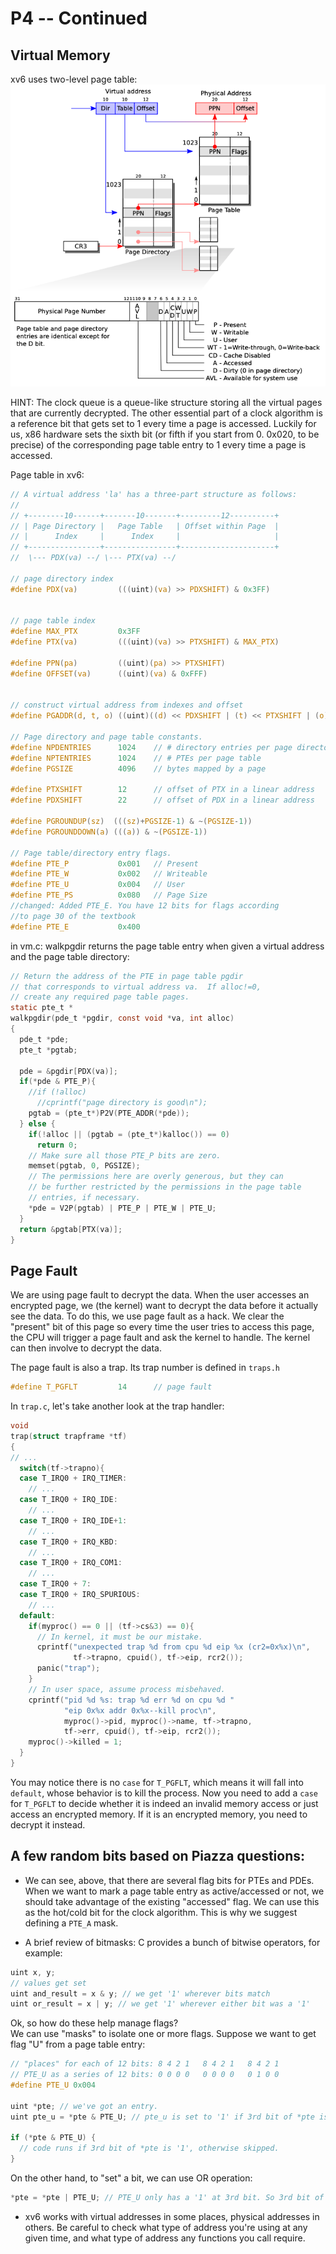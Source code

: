 # P4 -- Continued

## Virtual Memory
xv6 uses two-level page table:  
![page_table_hw](pic/page_table_hw.png)

HINT: The clock queue is a queue-like structure storing all the virtual pages that are currently decrypted. The other essential part of a clock algorithm is a reference bit that gets set to 1 every time a page is accessed. Luckily for us, x86 hardware sets the sixth bit (or fifth if you start from 0. 0x020, to be precise) of the corresponding page table entry to 1 every time a page is accessed.

Page table in xv6:
```c
// A virtual address 'la' has a three-part structure as follows:
//
// +--------10------+-------10-------+---------12----------+
// | Page Directory |   Page Table   | Offset within Page  |
// |      Index     |      Index     |                     |
// +----------------+----------------+---------------------+
//  \--- PDX(va) --/ \--- PTX(va) --/

// page directory index
#define PDX(va)         (((uint)(va) >> PDXSHIFT) & 0x3FF)


// page table index
#define MAX_PTX         0x3FF
#define PTX(va)         (((uint)(va) >> PTXSHIFT) & MAX_PTX)

#define PPN(pa)         ((uint)(pa) >> PTXSHIFT)
#define OFFSET(va)      ((uint)(va) & 0xFFF)


// construct virtual address from indexes and offset
#define PGADDR(d, t, o) ((uint)((d) << PDXSHIFT | (t) << PTXSHIFT | (o)))

// Page directory and page table constants.
#define NPDENTRIES      1024    // # directory entries per page directory
#define NPTENTRIES      1024    // # PTEs per page table
#define PGSIZE          4096    // bytes mapped by a page

#define PTXSHIFT        12      // offset of PTX in a linear address
#define PDXSHIFT        22      // offset of PDX in a linear address

#define PGROUNDUP(sz)  (((sz)+PGSIZE-1) & ~(PGSIZE-1))
#define PGROUNDDOWN(a) (((a)) & ~(PGSIZE-1))

// Page table/directory entry flags.
#define PTE_P           0x001   // Present
#define PTE_W           0x002   // Writeable
#define PTE_U           0x004   // User
#define PTE_PS          0x080   // Page Size
//changed: Added PTE_E. You have 12 bits for flags according
//to page 30 of the textbook
#define PTE_E           0x400
```
in vm.c: walkpgdir returns the page table entry when given a virtual address and the page table directory:
```c
// Return the address of the PTE in page table pgdir
// that corresponds to virtual address va.  If alloc!=0,
// create any required page table pages.
static pte_t *
walkpgdir(pde_t *pgdir, const void *va, int alloc)
{
  pde_t *pde;
  pte_t *pgtab;

  pde = &pgdir[PDX(va)];
  if(*pde & PTE_P){
    //if (!alloc)
      //cprintf("page directory is good\n");
    pgtab = (pte_t*)P2V(PTE_ADDR(*pde));
  } else {
    if(!alloc || (pgtab = (pte_t*)kalloc()) == 0)
      return 0;
    // Make sure all those PTE_P bits are zero.
    memset(pgtab, 0, PGSIZE);
    // The permissions here are overly generous, but they can
    // be further restricted by the permissions in the page table
    // entries, if necessary.
    *pde = V2P(pgtab) | PTE_P | PTE_W | PTE_U;
  }
  return &pgtab[PTX(va)];
}
```
## Page Fault

We are using page fault to decrypt the data. When the user accesses an encrypted page, we (the kernel) want to decrypt the data before it actually see the data. To do this, we use page fault as a hack. We clear the "present" bit of this page so every time the user tries to access this page, the CPU will trigger a page fault and ask the kernel to handle. The kernel can then involve to decrypt the data.

The page fault is also a trap. Its trap number is defined in `traps.h`

```C
#define T_PGFLT         14      // page fault
```

In `trap.c`, let's take another look at the trap handler:

```C
void
trap(struct trapframe *tf)
{
// ...
  switch(tf->trapno){
  case T_IRQ0 + IRQ_TIMER:
    // ...
  case T_IRQ0 + IRQ_IDE:
    // ...
  case T_IRQ0 + IRQ_IDE+1:
    // ...
  case T_IRQ0 + IRQ_KBD:
    // ...
  case T_IRQ0 + IRQ_COM1:
    // ...
  case T_IRQ0 + 7:
  case T_IRQ0 + IRQ_SPURIOUS:
    // ...
  default:
    if(myproc() == 0 || (tf->cs&3) == 0){
      // In kernel, it must be our mistake.
      cprintf("unexpected trap %d from cpu %d eip %x (cr2=0x%x)\n",
              tf->trapno, cpuid(), tf->eip, rcr2());
      panic("trap");
    }
    // In user space, assume process misbehaved.
    cprintf("pid %d %s: trap %d err %d on cpu %d "
            "eip 0x%x addr 0x%x--kill proc\n",
            myproc()->pid, myproc()->name, tf->trapno,
            tf->err, cpuid(), tf->eip, rcr2());
    myproc()->killed = 1;
  }
}
```

You may notice there is no `case` for  `T_PGFLT`, which means it will fall into `default`, whose behavior is to kill the process. Now you need to add a `case` for `T_PGFLT` to decide whether it is indeed an invalid memory access or just access an encrypted memory. If it is an encrypted memory, you need to decrypt it instead.

## A few random bits based on Piazza questions:

- We can see, above, that there are several flag bits for PTEs and PDEs.
When we want to mark a page table entry as active/accessed or not, we should take advantage of the existing "accessed" flag.
We can use this as the hot/cold bit for the clock algorithm.
This is why we suggest defining a `PTE_A` mask.

- A brief review of bitmasks:
C provides a bunch of bitwise operators, for example:
```c
uint x, y;
// values get set
uint and_result = x & y; // we get '1' wherever bits match
uint or_result = x | y; // we get '1' wherever either bit was a '1'
```
Ok, so how do these help manage flags?  
We can use "masks" to isolate one or more flags.
Suppose we want to get flag "U" from a page table entry:
```c
// "places" for each of 12 bits: 8 4 2 1   8 4 2 1   8 4 2 1
// PTE_U as a series of 12 bits: 0 0 0 0   0 0 0 0   0 1 0 0
#define PTE_U 0x004

uint *pte; // we've got an entry.
uint pte_u = *pte & PTE_U; // pte_u is set to '1' if 3rd bit of *pte is '1', or '0' if 3rd bit is '0'

if (*pte & PTE_U) {
  // code runs if 3rd bit of *pte is '1', otherwise skipped.
}
```

On the other hand, to "set" a bit, we can use OR operation:

```c
*pte = *pte | PTE_U; // PTE_U only has a '1' at 3rd bit. So 3rd bit of *pte is now '1', all other bits remain the same.
```

- xv6 works with virtual addresses in some places, physical addresses in others.
Be careful to check what type of address you're using at any given time, and what type of address any functions you call require.

<!-- https://piazza.com/class/kolxzgun59y5rs?cid=238
https://piazza.com/class/kolxzgun59y5rs?cid=241 -->
<!-- ## How to  -->
 
<!-- ## Where to encrypt in exec() -->
